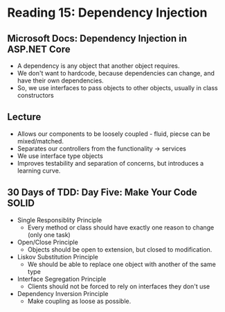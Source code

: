 # Reading 15: Dependency Injection
## Microsoft Docs: Dependency Injection in ASP.NET Core
- A dependency is any object that another object requires.
- We don't want to hardcode, because dependencies can change, and have their own dependencies.
- So, we use interfaces to pass objects to other objects, usually in class constructors

## Lecture
- Allows our components to be loosely coupled - fluid, piecse can be mixed/matched.
- Separates our controllers from the functionality -> services
- We use interface type objects
- Improves testability and separation of concerns, but introduces a learning curve.

## 30 Days of TDD: Day Five: Make Your Code SOLID
- Single Responsiblity Principle
  - Every method or class should have exactly one reason to change (only one task)
- Open/Close Principle
  - Objects should be open to extension, but closed to modification.
- Liskov Substitution Principle
  - We should be able to replace one object with another of the same type
- Interface Segregation Principle
  - Clients should not be forced to rely on interfaces they don't use
- Dependency Inversion Principle
  - Make coupling as loose as possible.
